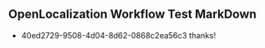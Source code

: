 ## OpenLocalization Workflow Test MarkDown
* 40ed2729-9508-4d04-8d62-0868c2ea56c3 thanks!

<!--HONumber=Jul16_HO2-->


